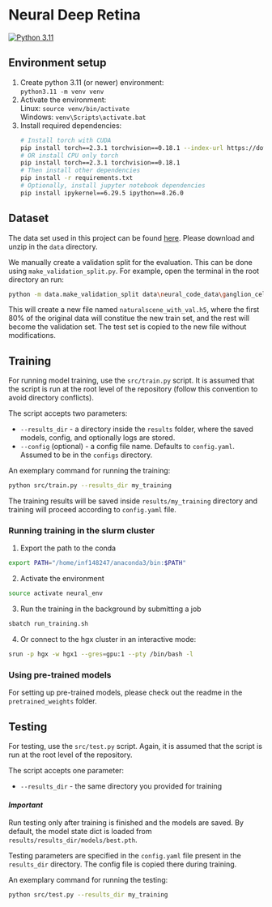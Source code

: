 # Neural Deep Retina #

[![Python 3.11](https://img.shields.io/badge/python-3.11-blue.svg)](https://www.python.org/downloads/release/python-360/)

## Environment setup ##

1. Create python 3.11 (or newer) environment: <br>
   `python3.11 -m venv venv`
2. Activate the environment: <br>
Linux: `source venv/bin/activate` <br>
Windows: `venv\Scripts\activate.bat`
3. Install required dependencies: 
    ```sh
    # Install torch with CUDA
    pip install torch==2.3.1 torchvision==0.18.1 --index-url https://download.pytorch.org/whl/cu121
    # OR install CPU only torch 
    pip install torch==2.3.1 torchvision==0.18.1
    # Then install other dependencies
    pip install -r requirements.txt
    # Optionally, install jupyter notebook dependencies
    pip install ipykernel==6.29.5 ipython==8.26.0
    ```

## Dataset ##

The data set used in this project can be found [here](https://purl.stanford.edu/rk663dm5577). Please download and unzip in the `data` directory.

We manually create a validation split for the evaluation. This can be done using `make_validation_split.py`. For example, open the terminal in the root directory an run:

```bash
python -m data.make_validation_split data\neural_code_data\ganglion_cell_data\15-10-07\naturalscene.h5 --train_ratio 0.8
```

This will create a new file named `naturalscene_with_val.h5`, where the first 80% of the original data will constitue the new train set, and the rest will become the validation set. The test set is copied to the new file without modifications.

## Training ##

For running model training, use the `src/train.py` script. It is assumed that the script is run at the root level of the repository (follow this convention to avoid directory conflicts).

The script accepts two parameters:

- `--results_dir` - a directory inside the `results` folder, where the saved models, config, and optionally logs are stored.
- `--config` (optional) - a config file name. Defaults to `config.yaml`. Assumed to be in the `configs` directory.

An exemplary command for running the training:

```sh
python src/train.py --results_dir my_training
``` 
The training results will be saved inside `results/my_training` directory and training will proceed according to `config.yaml` file.

### Running training in the slurm cluster ###

1. Export the path to the conda
```sh
export PATH="/home/inf148247/anaconda3/bin:$PATH"
```
2. Activate the environment
```sh
source activate neural_env
```
3. Run the training in the background by submitting a job
```sh
sbatch run_training.sh
```
4. Or connect to the hgx cluster in an interactive mode:
```sh
srun -p hgx -w hgx1 --gres=gpu:1 --pty /bin/bash -l
```

### Using pre-trained models ###

For setting up pre-trained models, please check out the readme in the `pretrained_weights` folder.

## Testing ##

For testing, use the `src/test.py` script. Again, it is assumed that the script is run at the root level of the repository.

The script accepts one parameter:

- `--results_dir` - the same directory you provided for training

#### *Important* ####

Run testing only after training is finished and the models are saved. By default, the model state dict is loaded from `results/results_dir/models/best.pth`.

Testing parameters are specified in the `config.yaml` file present in the `results_dir` directory. The config file is copied there during training.

An exemplary command for running the testing:

```sh
python src/test.py --results_dir my_training
```

  

